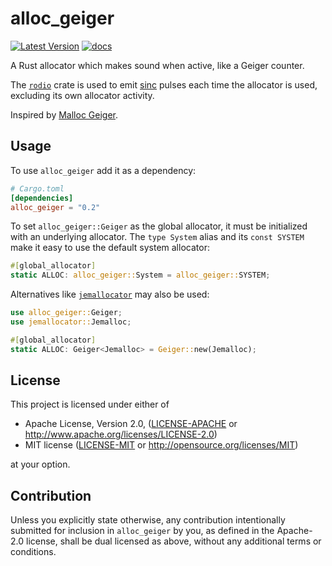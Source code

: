 # alloc_geiger

[![Latest Version]][crates.io] [![docs]][docs.rs]

A Rust allocator which makes sound when active, like a Geiger counter.

The [`rodio`] crate is used to emit [sinc] pulses each time the allocator is
used, excluding its own allocator activity.

Inspired by [Malloc Geiger].

## Usage

To use `alloc_geiger` add it as a dependency:

```toml
# Cargo.toml
[dependencies]
alloc_geiger = "0.2"
```

To set `alloc_geiger::Geiger` as the global allocator, it must be initialized
with an underlying allocator. The `type System` alias and its `const SYSTEM`
make it easy to use the default system allocator:

```rust
#[global_allocator]
static ALLOC: alloc_geiger::System = alloc_geiger::SYSTEM;
```

Alternatives like [`jemallocator`] may also be used:

```rust
use alloc_geiger::Geiger;
use jemallocator::Jemalloc;

#[global_allocator]
static ALLOC: Geiger<Jemalloc> = Geiger::new(Jemalloc);
```


## License

This project is licensed under either of

 * Apache License, Version 2.0, ([LICENSE-APACHE](LICENSE-APACHE) or
   http://www.apache.org/licenses/LICENSE-2.0)
 * MIT license ([LICENSE-MIT](LICENSE-MIT) or
   http://opensource.org/licenses/MIT)

at your option.

## Contribution

Unless you explicitly state otherwise, any contribution intentionally submitted
for inclusion in `alloc_geiger` by you, as defined in the Apache-2.0 license,
shall be dual licensed as above, without any additional terms or conditions.

[`rodio`]: https://crates.io/crates/rodio
[sinc]: https://en.wikipedia.org/wiki/Sinc_function
[Malloc Geiger]: https://github.com/laserallan/malloc_geiger
[`jemallocator`]: https://crates.io/crates/jemallocator
[Latest Version]: https://img.shields.io/crates/v/alloc_geiger.svg
[crates.io]: https://crates.io/crates/alloc_geiger
[docs]: https://docs.rs/alloc_geiger/badge.svg
[docs.rs]: https://docs.rs/alloc_geiger/
